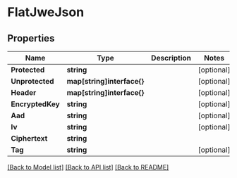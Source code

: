 # FlatJweJson

## Properties

Name | Type | Description | Notes
------------ | ------------- | ------------- | -------------
**Protected** | **string** |  | [optional] 
**Unprotected** | **map[string]interface{}** |  | [optional] 
**Header** | **map[string]interface{}** |  | [optional] 
**EncryptedKey** | **string** |  | [optional] 
**Aad** | **string** |  | [optional] 
**Iv** | **string** |  | [optional] 
**Ciphertext** | **string** |  | 
**Tag** | **string** |  | [optional] 

[[Back to Model list]](../README.md#documentation-for-models) [[Back to API list]](../README.md#documentation-for-api-endpoints) [[Back to README]](../README.md)


